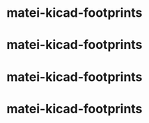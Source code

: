 # matei-kicad-footprints
# matei-kicad-footprints
# matei-kicad-footprints
# matei-kicad-footprints
